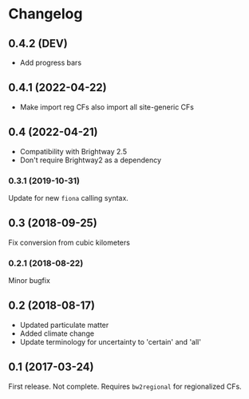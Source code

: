 # Changelog

## 0.4.2 (DEV)

* Add progress bars

## 0.4.1 (2022-04-22)

* Make import reg CFs also import all site-generic CFs

## 0.4 (2022-04-21)

* Compatibility with Brightway 2.5
* Don't require Brightway2 as a dependency

### 0.3.1 (2019-10-31)

Update for new `fiona` calling syntax.

## 0.3 (2018-09-25)

Fix conversion from cubic kilometers

### 0.2.1 (2018-08-22)

Minor bugfix

## 0.2 (2018-08-17)

- Updated particulate matter
- Added climate change
- Update terminology for uncertainty to 'certain' and 'all'

## 0.1 (2017-03-24)

First release. Not complete. Requires `bw2regional` for regionalized CFs.
